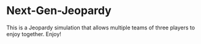 # Next-Gen-Jeopardy

This is a Jeopardy simulation that allows multiple teams of three players to enjoy together.
Enjoy!



